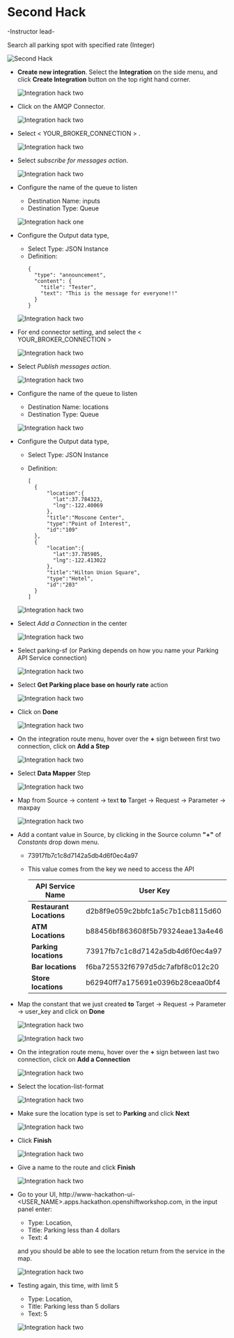 # Second Hack

-Instructor lead-

Search all parking spot with specified rate (Integer)

![Second Hack](images/hack-02-01.png)


- **Create new integration**. Select the **Integration** on the side menu, and click **Create Integration** button on the top right hand corner.

  ![Integration hack two](images/hacktwo-integration-01.png)

- Click on the AMQP Connector.

  ![Integration hack two](images/hacktwo-integration-02.png)

- Select < YOUR_BROKER_CONNECTION > .

  ![Integration hack two](images/hacktwo-integration-03.png)

- Select *subscribe for messages action*. 

  ![Integration hack two](images/hacktwo-integration-04.png)

- Configure the name of the queue to listen
	- Destination Name: inputs
	- Destination Type: Queue 
  
  ![Integration hack one](images/hackone-integration-04.png)

- Configure the Output data type,
  - Select Type: JSON Instance
  - Definition:
    ```
    {
      "type": "announcement",
      "content": {
        "title": "Tester",
        "text": "This is the message for everyone!!"
      }
    }
    ```

  ![Integration hack two](images/hacktwo-integration-05.png)

- For end connector setting, and select the < YOUR_BROKER_CONNECTION > 

  ![Integration hack two](images/hacktwo-integration-06.png)

- Select *Publish messages action*.

  ![Integration hack two](images/hacktwo-integration-07.png)

- Configure the name of the queue to listen
	- Destination Name: locations
	- Destination Type: Queue 
	
  ![Integration hack two](images/hacktwo-integration-08.png)

- Configure the Output data type,  
  - Select Type: JSON Instance
  - Definition: 
	
    ```
    [
      {
          "location":{
            "lat":37.784323,
            "lng":-122.40069
          },
          "title":"Moscone Center",
          "type":"Point of Interest",
          "id":"109"
      },
      {
          "location":{
            "lat":37.785905,
            "lng":-122.413022
          },
          "title":"Hilton Union Square",
          "type":"Hotel",
          "id":"203"
      }
    ]
    ```

  ![Integration hack two](images/hacktwo-integration-09.png)

- Select *Add a Connection* in the center
  
  ![Integration hack two](images/hacktwo-integration-10.png)

- Select parking-sf (or Parking depends on how you name your Parking API Service connection)

  ![Integration hack two](images/hacktwo-integration-11.png)

- Select **Get Parking place base on hourly rate** action

  ![Integration hack two](images/hacktwo-integration-12.png)

- Click on **Done**

  ![Integration hack two](images/hacktwo-integration-13.png)

- On the integration route menu, hover over the **+** sign between first two connection, click on **Add a Step**

  ![Integration hack two](images/hacktwo-integration-14.png)

- Select **Data Mapper** Step

  ![Integration hack two](images/hacktwo-integration-15.png)

- Map from Source -> content -> text **to** Target -> Request -> Parameter -> maxpay

  ![Integration hack two](images/hacktwo-integration-16.png)

- Add a contant value in Source, by clicking in the Source column **"+"** of *Constants* drop down menu. 
	- 73917fb7c1c8d7142a5db4d6f0ec4a97
	- This value comes from the key we need to access the API
	
      | API Service Name | User Key |
      |------------------|----------|
      | **Restaurant Locations** | d2b8f9e059c2bbfc1a5c7b1cb8115d60 |
      | **ATM Locations** |  b88456bf863608f5b79324eae13a4e46 |
      | **Parking locations** | 73917fb7c1c8d7142a5db4d6f0ec4a97 |
      | **Bar locations** |  f6ba725532f6797d5dc7afbf8c012c20 |	
      | **Store locations** | b62940ff7a175691e0396b28ceaa0bf4 |

- Map the constant that we just created **to** Target -> Request -> Parameter -> user_key and click on **Done**

  ![Integration hack two](images/hacktwo-integration-17.png)

  ![Integration hack two](images/hacktwo-integration-17-1.png)

- On the integration route menu, hover over the **+** sign between last two connection, click on **Add a Connection**

  ![Integration hack two](images/hacktwo-integration-18.png)

- Select the location-list-format

  ![Integration hack two](images/hacktwo-integration-19.png)

- Make sure the location type is set to **Parking** and click **Next**

  ![Integration hack two](images/hacktwo-integration-20.png)

- Click **Finish** 

  ![Integration hack two](images/hacktwo-integration-21.png)

- Give a name to the route and click **Finish**

  ![Integration hack two](images/hacktwo-integration-22.png)

- Go to your UI, http://www-hackathon-ui-<USER_NAME>.apps.hackathon.openshiftworkshop.com, in the input panel enter: 
 	- Type: Location, 
	- Title: Parking less than 4 dollars
	- Text: 4
	
  and you should be able to see the location return from the service in the map. 
 
  ![Integration hack two](images/hacktwo-integration-23.png)

- Testing again, this time, with limit 5
	- Type: Location, 
	- Title: Parking less than 5 dollars
	- Text: 5

  ![Integration hack two](images/hacktwo-integration-24.png)